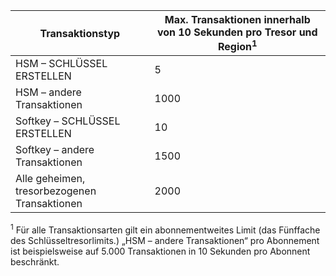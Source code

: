 
| Transaktionstyp | Max. Transaktionen innerhalb von 10 Sekunden pro Tresor und Region<sup>1</sup> |
| --- | --- |
| HSM – SCHLÜSSEL ERSTELLEN |5 |
| HSM – andere Transaktionen |1000 |
| Softkey – SCHLÜSSEL ERSTELLEN |10 |
| Softkey – andere Transaktionen |1500 |
| Alle geheimen, tresorbezogenen Transaktionen |2000 |

<sup>1</sup> Für alle Transaktionsarten gilt ein abonnementweites Limit (das Fünffache des Schlüsseltresorlimits.) „HSM – andere Transaktionen“ pro Abonnement ist beispielsweise auf 5.000 Transaktionen in 10 Sekunden pro Abonnent beschränkt.



<!--HONumber=Dec16_HO1-->


